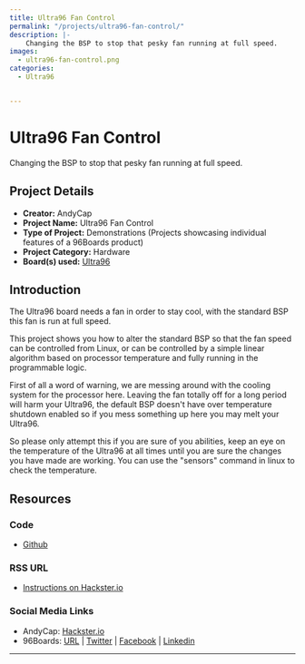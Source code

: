 ```yaml
---
title: Ultra96 Fan Control
permalink: "/projects/ultra96-fan-control/"
description: |-
    Changing the BSP to stop that pesky fan running at full speed.
images:
  - ultra96-fan-control.png
categories:
  - Ultra96


---
```

# Ultra96 Fan Control

Changing the BSP to stop that pesky fan running at full speed.

## Project Details

- **Creator:** AndyCap
- **Project Name:** Ultra96 Fan Control
- **Type of Project:** Demonstrations (Projects showcasing individual features of a 96Boards product)
- **Project Category:** Hardware
- **Board(s) used:** [Ultra96](/product/ultra96/)


## Introduction

The Ultra96 board needs a fan in order to stay cool, with the standard BSP this fan is run at full speed.

This project shows you how to alter the standard BSP so that the fan speed can be controlled from Linux, or can be controlled by a simple linear algorithm based on processor temperature and fully running in the programmable logic.

First of all a word of warning, we are messing around with the cooling system for the processor here. Leaving the fan totally off for a long period will harm your Ultra96, the default BSP doesn't have over temperature shutdown enabled so if you mess something up here you may melt your Ultra96.

So please only attempt this if you are sure of you abilities, keep an eye on the temperature of the Ultra96 at all times until you are sure the changes you have made are working. You can use the "sensors" command in linux to check the temperature.


## Resources

### Code

- [Github](https://github.com/AndrewCapon/Ultra96FanControl)

### RSS URL

- [Instructions on Hackster.io](http://www.hackster.io/andycap/ultra96-fan-control-21fb8b)

### Social Media Links

- AndyCap: [Hackster.io](https://www.hackster.io/andycap)
- 96Boards: [URL](/) &#124; [Twitter](https://twitter.com/96boards) &#124; [Facebook](https://www.facebook.com/96Boards) &#124; [Linkedin](https://www.linkedin.com/company/{{site.linkedin_username}}/)



***

